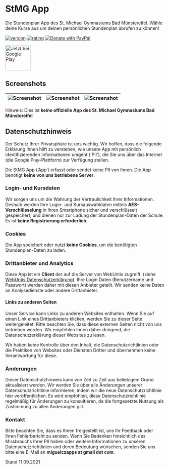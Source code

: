 # StMG App
Die Stundenplan App des St. Michael Gymnasiums Bad Münstereifel. 
Wähle deine Kurse aus um deinen persönlichen Stundenplan abrufen zu können!

<a href="https://play.google.com/store/apps/details?id=com.miguelcz.stmg_app"><img src="https://img.shields.io/badge/Version-1.0.2-green?style=for-the-badge" alt="version"></a>
<a href=""><img src="https://img.shields.io/badge/rating-5/5-green?style=for-the-badge" alt="rating"/></a>
<a href="https://www.paypal.com/cgi-bin/webscr?cmd=_s-xclick&hosted_button_id=A9CN6R4FTY5EQ"><img src="https://img.shields.io/badge/Donate-PayPal-yellow?style=for-the-badge" alt="Donate with PayPal" /></a>

<a href="https://play.google.com/store/apps/details?id=com.miguelcz.stmg_app"><img alt="Jetzt bei Google Play" src="https://play.google.com/intl/en_us/badges/static/images/badges/de_badge_web_generic.png" height="80"/></a>

## Screenshots
| <img src="https://play-lh.googleusercontent.com/RgYFA_O-RFWkU2FeS4PnO9bNOobvbA-s88goJbutLJ_zkAJNXU5nLTBz30vgScmEJhI=w1920-h564" alt="Screenshot" /> | <img src="https://play-lh.googleusercontent.com/rDw1t6h037uKGXBpxqo-DQuWQ68_R4y2kOYGPrQflMIAtH4Bl7uAcNlA1UPhyZkOvOM=w1920-h564" alt="Screenshot" /> | <img src="https://play-lh.googleusercontent.com/K82TyKqVCa2f7zedTJOB_N9qBa8vOE82E401PUhRchsoE0XIs2vsY8vhXhMGUSpSPrSS=w1920-h564" alt="Screenshot" /> |
| --- | --- | --- |

Hinweis: Dies ist **keine offizielle App des St. Michael Gymnasiums Bad Münstereifel**

## Datenschutzhinweis
Der Schutz Ihrer Privatsphäre ist uns wichtig. Wir hoffen, dass die folgende Erklärung Ihnen hilft zu verstehen, wie unsere App mit persönlich identifizierenden Informationen umgeht ('PII'), die Sie uns über das Internet (die Google Play-Plattform) zur Verfügung stellen.

Die StMG App (‘App’) erfasst oder sendet keine PII von Ihnen. Die App benötigt **keine von uns betriebene Server**.

### Login- und Kursdaten
Wir sorgen uns um die Wahrung der Vertraulichkeit Ihrer Informationen. Deshalb werden Ihre Login- und Kursauswahldaten mittels **AES-Verschlüsselung** in Ihren Smartphone sicher und verschlüsselt gespeichert, und dienen nur zur Ladung der Stundenplan-Daten der Schule.
Es ist **keine Registrierung erforderlich**.

### Cookies
Die App speichert oder nutzt **keine Cookies**, um die benötigten Stundenplan-Daten zu laden.

### Drittanbieter und Analytics
Diese App ist ein **Client** der auf die Server von WebUntis zugreift. (siehe [WebUntis Datenschutzerklärung](https://www.untis.at/datenschutz)). Ihre Login Daten (Benutzername und Passwort) werden daher mit diesen Anbieter geteilt. Wir senden keine Daten an Analysedienste oder andere Drittanbieter.

#### Links zu anderen Seiten
Unser Service kann Links zu anderen Websites enthalten.  Wenn Sie auf einen Link eines Drittanbieters klicken, werden Sie zu dieser Seite weitergeleitet.  Bitte beachten Sie, dass diese externen Seiten nicht von uns betrieben werden.  Wir empfehlen Ihnen daher dringend, die Datenschutzerklärung dieser Websites zu lesen.

Wir haben keine Kontrolle über den Inhalt, die Datenschutzrichtlinien oder die Praktiken von Websites oder Diensten Dritter und übernehmen keine Verantwortung für diese.


### Änderungen 
Dieser Datenschutzhinweis kann von Zeit zu Zeit aus beliebigem Grund aktualisiert werden. Wir werden Sie über alle Änderungen unserer Datenschutzrichtlinie informieren, indem wir die neue Datenschutzrichtlinie hier veröffentlichen. Es wird empfohlen, diese Datenschutzrichtlinie regelmäßig für Änderungen zu konsultieren, da die fortgesetzte Nutzung als Zustimmung zu allen Änderungen gilt. 

### Kontakt
Bitte beachten Sie, dass es Ihnen freigestellt ist, uns Ihr Feedback oder Ihren Fehlerbericht zu senden. Wenn Sie Bedenken hinsichtlich des Missbrauchs Ihrer PII haben oder weitere Informationen zu unseren Datenschutzrichtlinien und deren Bedeutung wünschen, senden Sie uns bitte eine E-Mail an **miguelczapps at gmail dot com**.

Stand 11.09.2021
